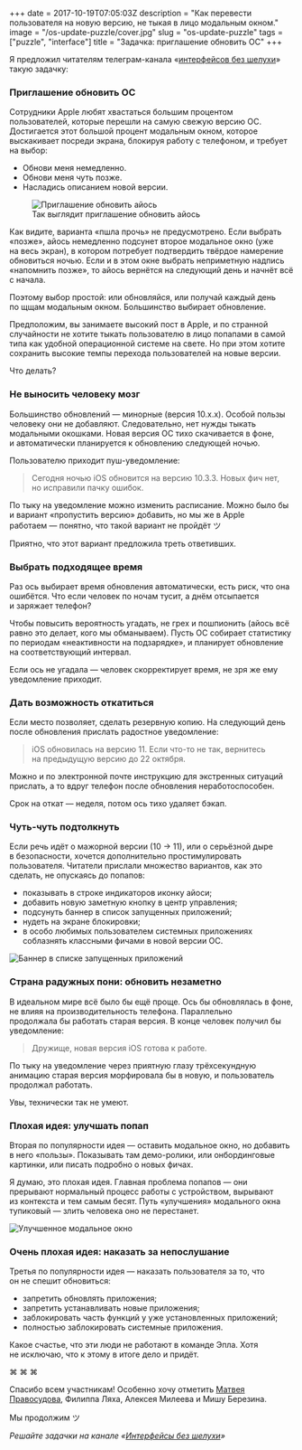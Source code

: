 +++
date = 2017-10-19T07:05:03Z
description = "Как перевести пользователя на новую версию, не тыкая в лицо модальным окном."
image = "/os-update-puzzle/cover.jpg"
slug = "os-update-puzzle"
tags = ["puzzle", "interface"]
title = "Задачка: приглашение обновить ОС"
+++

<div class="row">
<div class="col-xs-12 col-sm-10">
<p>Я предложил читателям телеграм-канала «<a href="https://t.me/dangry" class="nowrap">интерфейсов без шелухи</a>» такую задачку:</p>
</div>
</div>

<div class="boxed">
<h3>Приглашение обновить ОС</h3>
<p>Сотрудники Apple любят хвастаться большим процентом пользователей, которые перешли на самую свежую версию ОС. Достигается этот большой процент модальным окном, которое выскакивает посреди экрана, блокируя работу с телефоном, и требует на выбор:</p>

<ul>
  <li>Обнови меня немедленно.</li>
  <li>Обнови меня чуть позже.</li>
  <li>Насладись описанием новой версии.</li>
</ul>

<figure>
  <img alt="Приглашение обновить айось" src="ios.jpg">
  <figcaption>Так выглядит приглашение обновить айось</figcaption>
</figure>

<p>Как видите, варианта «пшла прочь» не предусмотрено. Если выбрать «позже», айось немедленно подсунет второе модальное окно (уже на весь экран), в котором потребует подтвердить твёрдое намерение обновиться ночью. Если и в этом окне выбрать неприметную надпись «напомнить позже», то айось вернётся на следующий день и начнёт всё с начала.</p>

<p>Поэтому выбор простой: или обновляйся, или получай каждый день по щщам модальным окном. Большинство выбирает обновление.</p>

<p>Предположим, вы занимаете высокий пост в Apple, и по странной случайности не хотите тыкать пользователю в лицо попапами в самой типа как удобной операционной системе на свете. Но при этом хотите сохранить высокие темпы перехода пользователей на новые версии.</p>

<p>Что делать?</p>
</div>

### Не выносить человеку мозг

Большинство обновлений — минорные (версия 10.x.x). Особой пользы человеку они не добавляют. Следовательно, нет нужды тыкать модальными окошками. Новая версия ОС тихо скачивается в фоне, и автоматически планируется к обновлению следующей ночью.

Пользователю приходит пуш-уведомление:

> Сегодня ночью iOS обновится на версию 10.3.3. Новых фич нет, но исправили пачку ошибок.

По тыку на уведомление можно изменить расписание. Можно было бы и вариант «пропустить версию» добавить, но мы же в Apple работаем — понятно, что такой вариант не пройдёт ツ

Приятно, что этот вариант предложила треть ответивших.

### Выбрать подходящее время

Раз ось выбирает время обновления автоматически, есть риск, что она ошибётся. Что если человек по ночам тусит, а днём отсыпается и заряжает телефон?

Чтобы повысить вероятность угадать, не грех и пошпионить (айось всё равно это делает, кого мы обманываем). Пусть ОС собирает статистику по периодам «неактивности на подзарядке», и планирует обновление на соответствующий интервал.

Если ось не угадала — человек скорректирует время, не зря же ему уведомление приходит.

### Дать возможность откатиться

Если место позволяет, сделать резервную копию. На следующий день после обновления прислать радостное уведомление:

> iOS обновилась на версию 11. Если что-то не так, вернитесь на предыдущую версию до 22 октября.

Можно и по электронной почте инструкцию для экстренных ситуаций прислать, а то вдруг телефон после обновления неработоспособен.

Срок на откат — неделя, потом ось тихо удаляет бэкап.

### Чуть-чуть подтолкнуть

<div class="row">
<div class="col-xs-12 col-sm-8">
<p>Если речь идёт о мажорной версии (10 → 11), или о серьёзной дыре в безопасности, хочется дополнительно простимулировать пользователя. Читатели прислали множество вариантов, как это сделать, не опускаясь до попапов:</p>
<ul>
  <li>показывать в строке индикаторов иконку айоси;</li>
  <li>добавить новую заметную кнопку в центр управления;</li>
  <li>подсунуть баннер в список запущенных приложений;</li>
  <li>нудеть на экране блокировки;</li>
  <li>в особо любимых пользователем системных приложениях соблазнять классными фичами в новой версии ОС.</li>

</ul>
</div>
<div class="col-xs-12 col-sm-4">
<img alt="Баннер в списке запущенных приложений" src="ios-push.png">
</div>
</div>

### Страна радужных пони: обновить незаметно

В идеальном мире всё было бы ещё проще. Ось бы обновлялась в фоне, не влияя на производительность телефона. Параллельно продолжала бы работать старая версия. В конце человек получил бы уведомление:

> Дружище, новая версия iOS готова к работе.

По тыку на уведомление через приятную глазу трёхсекундную анимацию старая версия морфировала бы в новую, и пользователь продолжал работать.

Увы, технически так не умеют.

### Плохая идея: улучшать попап

<div class="row">
<div class="col-xs-12 col-sm-8">
<p>Вторая по популярности идея — оставить модальное окно, но добавить в него «пользы». Показывать там демо-ролики, или онбординговые картинки, или писать подробно о новых фичах.</p>
<p>Я думаю, это плохая идея. Главная проблема попапов — они прерывают нормальный процесс работы с устройством, вырывают из контекста и тем самым бесят. Путь «улучшения» модального окна тупиковый — злить человека оно не перестанет.</p>
</div>
<div class="col-xs-12 col-sm-3">
<img alt="Улучшенное модальное окно" src="ios-promo.jpg">
</div>
</div>

### Очень плохая идея: наказать за непослушание

Третья по популярности идея — наказать пользователя за то, что он не спешит обновиться:

- запретить обновлять приложения;
- запретить устанавливать новые приложения;
- заблокировать часть функций у уже установленных приложений;
- полностью заблокировать системные приложения.

Какое счастье, что эти люди не работают в команде Эпла. Хотя не исключаю, что к этому в итоге дело и придёт.

<p class="text-centered">⌘ ⌘ ⌘</p>

Спасибо всем участникам! Особенно хочу отметить [Матвея Правосудова](http://pravosudov.com/), Филиппа Ляха, Алексея Милеева и Мишу Березина.

Мы продолжим ツ

<div class="row">
<div class="col-xs-12 col-sm-10 col-md-8"><p><em>Решайте задачки на канале <span class="nowrap"><i class="fa fa-star-o color-sin"></i> «<a href="https://t.me/dangry">Интерфейсы без шелухи</a>»</span></em></p></div>
</div>

